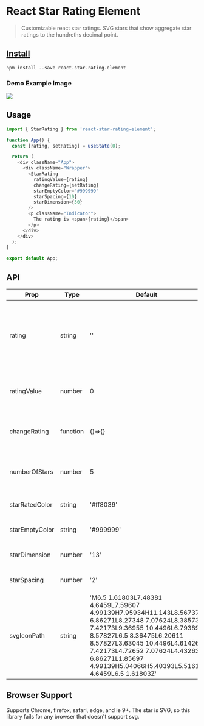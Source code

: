 # React Star Rating Element

> Customizable react star ratings. SVG stars that show aggregate star ratings to the hundreths decimal point.

## [Install](https://www.npmjs.com/package/react-star-rating-element)

```shell
npm install --save react-star-rating-element
```
### Demo Example Image

![](https://user-images.githubusercontent.com/64083482/156881983-e806302e-7786-47cc-81d6-9401c0e4d141.gif)

## Usage

```js
import { StarRating } from 'react-star-rating-element';

function App() {
  const [rating, setRating] = useState(0);

  return (
    <div className="App">
      <div className="Wrapper">
        <StarRating
          ratingValue={rating}
          changeRating={setRating}
          starEmptyColor="#999999"
          starSpacing={10}
          starDimension={30}
        />
        <p className="Indicator">
          The rating is <span>{rating}</span>
        </p>
      </div>
    </div>
  );
}

export default App;
```

## API

| Prop | Type | Default | Description | Example |
| ---- | ---- | ------- | ----------- | ------- |
| rating | string | '' | Component's unique identification. Can be used when more than one star rating components are used | 'rating' |
| ratingValue | number | 0 | The user's rating. Number of stars to highlight. | `3` |
| changeRating | function | ()=>{} | Callback that will be passed the new rating a user selects |  |
| numberOfStars | number | 5 | The max number of stars to choose from or to display | `6` |
| starRatedColor | string | '#ff8039' | Color of stars that the user has rated | `black` |
| starEmptyColor | string | '#999999' | Color of stars that the use hasn't rated | `grey` |
| starDimension | number | '13' | The width and height of the star | `15 x 15` |
| starSpacing | number | '2' | The spacing between the stars | `10` :star: `10` :star: |
| svgIconPath | string | 'M6.5 1.61803L7.48381 4.6459L7.59607 4.99139H7.95934H11.143L8.56737 6.86271L8.27348 7.07624L8.38573 7.42173L9.36955 10.4496L6.79389 8.57827L6.5 8.36475L6.20611 8.57827L3.63045 10.4496L4.61426 7.42173L4.72652 7.07624L4.43263 6.86271L1.85697 4.99139H5.04066H5.40393L5.51619 4.6459L6.5 1.61803Z' | Set a path that describes the svg shape | 'M6.5 1.61803L7.48381 4.6459L7.59607 4.99139H7.95934H11.143L8.56737 6.86271L8.27348 7.07624L8.38573 7.42173L9.36955 10.4496L6.79389 8.57827L6.5 8.36475L6.20611 8.57827L3.63045 10.4496L4.61426 7.42173L4.72652 7.07624L4.43263 6.86271L1.85697 4.99139H5.04066H5.40393L5.51619 4.6459L6.5 1.61803Z' |

## Browser Support

Supports Chrome, firefox, safari, edge, and ie 9+.
The star is SVG, so this library fails for any browser that doesn't support svg.
